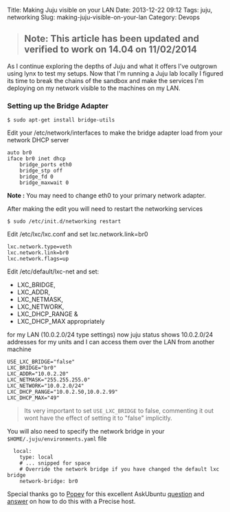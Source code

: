 Title: Making Juju visible on your LAN
Date: 2013-12-22 09:12
Tags: juju, networking
Slug: making-juju-visible-on-your-lan
Category: Devops

> ## Note: This article has been updated and verified to work on 14.04 on 11/02/2014

As I continue exploring the depths of Juju and what it offers I've outgrown using lynx to test my setups. Now that I'm running a Juju lab locally I figured its time to break the chains of the sandbox and make the services I'm deploying on my network visible to the machines on my LAN.

### Setting up the Bridge Adapter

```
$ sudo apt-get install bridge-utils
```

Edit your /etc/network/interfaces to make the bridge adapter load from your network DHCP server

```
auto br0
iface br0 inet dhcp
    bridge_ports eth0
    bridge_stp off
    bridge_fd 0
    bridge_maxwait 0

```

**Note :** You may need to change eth0 to your primary network adapter.

After making the edit you will need to restart the networking services

```
$ sudo /etc/init.d/networking restart
```

Edit /etc/lxc/lxc.conf and set lxc.network.link=br0

```
lxc.network.type=veth
lxc.network.link=br0
lxc.network.flags=up
```
Edit /etc/default/lxc-net and set:

- LXC_BRIDGE,
- LXC_ADDR,
- LXC_NETMASK,
- LXC_NETWORK,
- LXC_DHCP_RANGE &
- LXC_DHCP_MAX appropriately

for my LAN (10.0.2.0/24 type settings) now juju status shows 10.0.2.0/24 addresses for my units and I can access them over the LAN from another machine

```
USE_LXC_BRIDGE="false"
LXC_BRIDGE="br0"
LXC_ADDR="10.0.2.20"
LXC_NETMASK="255.255.255.0"
LXC_NETWORK="10.0.2.0/24"
LXC_DHCP_RANGE="10.0.2.50,10.0.2.99"
LXC_DHCP_MAX="49"
```
> Its very important to set `USE_LXC_BRIDGE` to false, commenting it out wont have the effect of setting it to "false" implicitly.

You will also need to specify the network bridge in your `$HOME/.juju/environments.yaml` file

```
  local:
    type: local
    # ... snipped for space
    # Override the network bridge if you have changed the default lxc bridge
    network-bridge: br0

```

Special thanks go to [Popey](http://askubuntu.com/users/612/popey) for this excellent AskUbuntu [question](http://askubuntu.com/questions/281530/how-do-i-run-juju-on-a-local-server?rq=1) and [answer](http://askubuntu.com/a/282415/6807) on how to do this with a Precise host.

